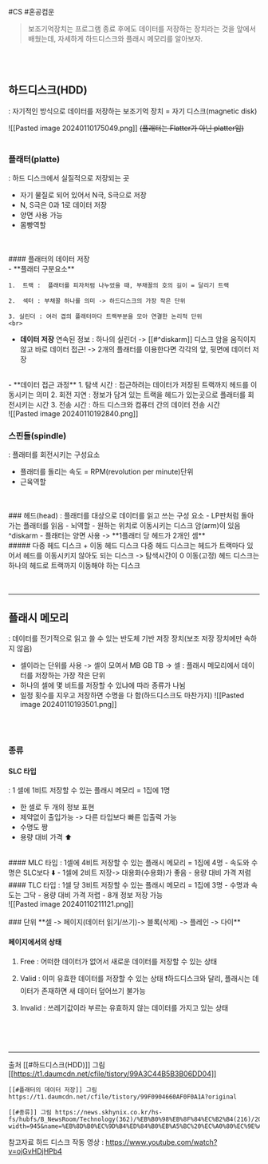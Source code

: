 #CS #혼공컴운 


> 보조기억장치는 프로그램 종료 후에도 데이터를 저장하는 장치라는 것을 앞에서 배웠는데, 자세하게 하드디스크와 플래시 메모리를 알아보자.
<br>
<br>

## 하드디스크(HDD)
: 자기적인 방식으로 데이터를 저장하는 보조기억 장치 = 자기 디스크(magnetic disk)
<br>

![[Pasted image 20240110175049.png]]
~~(플래터는 Flatter가 아닌 platter임)~~
<br>
<br>
### 플래터(platte)
: 하드 디스크에서 실질적으로 저장되는 곳
- 자기 물질로 되어 있어서 N극, S극으로 저장
- N, S극은 0과 1로 데이터 저장
- 양면 사용 가능
- 몸빵역할
<br>
<br>
#### 플래터의 데이터 저장
<br>
- **플래터 구분요소**

	1.  트랙 :  플래터를 피자처럼 나누었을 때, 부채꼴의 호의 길이 = 달리기 트랙

	2.  섹터 : 부채꼴 하나를 의미 -> 하드디스크의 가장 작은 단위

	3. 실린더 : 여러 겹의 플래터마다 트랙부분을 모아 연결한 논리적 단위
	<br>
- **데이터 저장**
	연속된 정보 : 하나의 실린더 -> [[#^diskarm]] 디스크 암을 움직이지 않고 바로 데이터 접근!
		-> 2개의 플래터를 이용한다면 각각의 앞, 뒷면에 데이터 저장
<br>
- **데이터 접근 과정**
	1. 탐색 시간 : 접근하려는 데이터가 저장된 트랙까지 헤드를 이동시키는 의미
	2. 회전 지연 : 정보가 담겨 있는 트랙을 헤드가 있는곳으로 플래터를 회전시키는 시간
	3. 전송 시간 :  하드 디스크와 컴퓨터 간의 데이터 전송 시간
	<br>
			![[Pasted image 20240110192840.png]]
<br>


### 스핀들(spindle)
: 플래터를 회전시키는 구성요소
- 플래터를 돌리는 속도 = RPM(revolution per minute)단위
- 근육역할
<br>
<br>
### 헤드(head)
: 플래터를 대상으로 데이터를 읽고 쓰는 구성 요소
- LP판처럼 돌아가는 플래터를 읽음
- 뇌역할
- 원하는 위치로 이동시키는 디스크 암(arm)이 있음 ^diskarm
- 플래터는 양면 사용 -> **1플래터 당 헤드가 2개인 셈**
<br>
##### 다중 헤드 디스크 + 이동 헤드 디스크
다중 헤드 디스크는 헤드가 트랙마다 있어서 헤드를 이동시키지 않아도 되는 디스크 -> 탐색시간이 0
이동(고정) 헤드 디스크는 하나의 헤드로 트랙까지 이동해야 하는 디스크
<br>
<br>
<br>

---
## 플래시 메모리
: 데이터를 전기적으로 읽고 쓸 수 있는 반도체 기반 저장 장치(보조 저장 장치에만 속하지 않음)

- 셀이라는 단위를 사용 -> 셀이 모여서 MB GB TB
	-> 셀 : 플래시 메모리에서 데이터를 저장하는 가장 작은 단위
- 하나의 셀에 몇 비트를 저장할 수 있냐에 따라 종류가 나뉨
- 일정 횟수를 지우고 저장하면 수명을 다 함(하드디스크도 마찬가지)
		![[Pasted image 20240110193501.png]]

<br>
<br>


###  종류
#### SLC 타입
: 1 셀에 1비트 저장할 수 있는 플래시 메모리 = 1집에 1명
- 한 셀로 두 개의 정보 표현
- 제약없이 출입가능 -> 다른 타입보다 빠른 입출력 가능
- 수명도 짱
- 용량 대비 가격 ⬆️
<br>
#### MLC 타입
: 1셀에 4비트 저장할 수 있는 플래시 메모리 = 1집에 4명
- 속도와 수명은 SLC보다 ⬇️
- 1셀에 2비트 저장-> 대용화(수용화)가 좋음
- 용량 대비 가격 저렴
<br>
#### TLC 타입
: 1셀 당 3비트 저장할 수 있는 플래시 메모리 = 1집에 3명
- 수명과 속도는 그닥
- 용량 대비 가격 저렵
- 8개 정보 저장 가능
<br>
			![[Pasted image 20240110211121.png]]
<br>
<br>
### 단위
**셀 -> 페이지(데이터 읽기/쓰기)-> 블록(삭제) -> 플레인 -> 다이**

#### 페이지에서의 상태
1. Free :  어떠한 데이터가 없어서 새로운 데이터를 저장할 수 있는 상태
   
2. Valid :  이미 유효한 데이터를 저장할 수 있는 상태
	   ❗️하드디스크와 달리, 플래시는 데이터가 존재하면 새 데이터 덮어쓰기 불가능
	   
3. Invalid : 쓰레기값이라 부르는 유효하지 않는 데이터를 가지고 있는 상태
   
<br>
<br>
<br>

---

출처
	[[#하드디스크(HDD)]] 그림 [[https://t1.daumcdn.net/cfile/tistory/99A3C44B5B3B06DD04]]
	
	[[#플래터의 데이터 저장]] 그림 https://t1.daumcdn.net/cfile/tistory/99F0904660AF0F0A1A?original
	
	[[#종류]] 그림 https://news.skhynix.co.kr/hs-fs/hubfs/B_NewsRoom/Technology(362)/%EB%B0%98%EB%8F%84%EC%B2%B4(216)/2018/1226/%EB%8D%B0%EC%9D%B4%ED%84%B0%EB%A5%BC%20%EC%A0%80%EC%9E%A5(Write)%ED%95%9C%EB%8B%A4%EB%8A%94%20%EC%9D%98%EB%AF%B8%EB%8A%94%20%EC%A7%80%EC%A0%95%EB%90%9C%20%EC%85%80%EC%9D%98%20storage%20%EC%98%81%EC%97%AD%EC%97%90%20%EC%A0%84%EC%9E%90%EB%A5%BC.jpg?width=945&name=%EB%8D%B0%EC%9D%B4%ED%84%B0%EB%A5%BC%20%EC%A0%80%EC%9E%A5(Write)%ED%95%9C%EB%8B%A4%EB%8A%94%20%EC%9D%98%EB%AF%B8%EB%8A%94%20%EC%A7%80%EC%A0%95%EB%90%9C%20%EC%85%80%EC%9D%98%20storage%20%EC%98%81%EC%97%AD%EC%97%90%20%EC%A0%84%EC%9E%90%EB%A5%BC.jpg

참고자료
	하드 디스크 작동 영상 : https://www.youtube.com/watch?v=ojGvHDjHPb4
